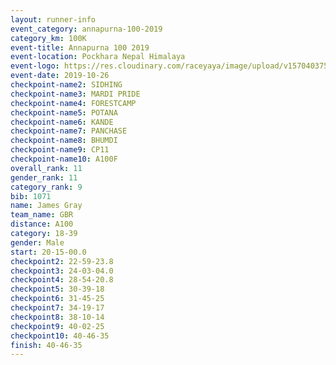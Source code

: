 ```yaml
---
layout: runner-info 
event_category: annapurna-100-2019 
category_km: 100K 
event-title: Annapurna 100 2019 
event-location: Pockhara Nepal Himalaya 
event-logo: https://res.cloudinary.com/raceyaya/image/upload/v1570403752/logo/annapurna-100_kbwug4.jpg 
event-date: 2019-10-26 
checkpoint-name2: SIDHING 
checkpoint-name3: MARDI PRIDE 
checkpoint-name4: FORESTCAMP 
checkpoint-name5: POTANA 
checkpoint-name6: KANDE 
checkpoint-name7: PANCHASE 
checkpoint-name8: BHUMDI 
checkpoint-name9: CP11 
checkpoint-name10: A100F 
overall_rank: 11
gender_rank: 11
category_rank: 9
bib: 1071
name: James Gray
team_name: GBR
distance: A100
category: 18-39
gender: Male
start: 20-15-00.0
checkpoint2: 22-59-23.8
checkpoint3: 24-03-04.0
checkpoint4: 28-54-20.8
checkpoint5: 30-39-18
checkpoint6: 31-45-25
checkpoint7: 34-19-17
checkpoint8: 38-10-14
checkpoint9: 40-02-25
checkpoint10: 40-46-35
finish: 40-46-35
---
```

